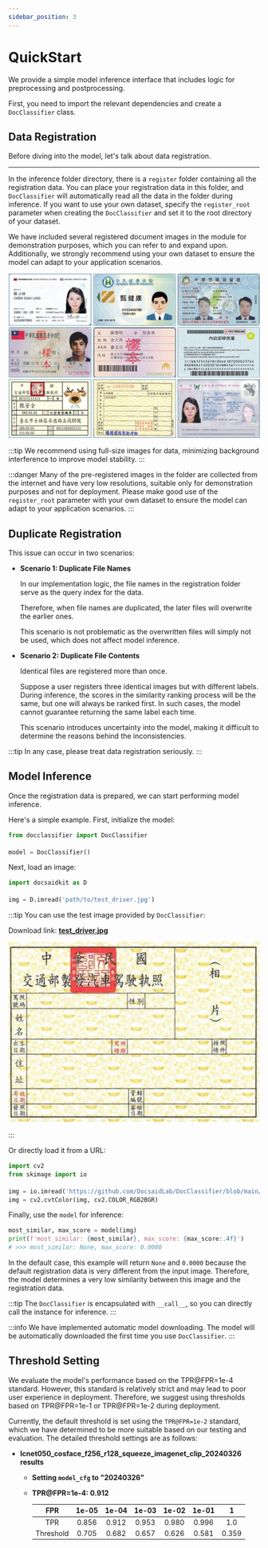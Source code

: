 ```yaml
---
sidebar_position: 3
---
```


# QuickStart

We provide a simple model inference interface that includes logic for preprocessing and postprocessing.

First, you need to import the relevant dependencies and create a `DocClassifier` class.

## Data Registration

Before diving into the model, let's talk about data registration.

---

In the inference folder directory, there is a `register` folder containing all the registration data. You can place your registration data in this folder, and `DocClassifier` will automatically read all the data in the folder during inference. If you want to use your own dataset, specify the `register_root` parameter when creating the `DocClassifier` and set it to the root directory of your dataset.

We have included several registered document images in the module for demonstration purposes, which you can refer to and expand upon. Additionally, we strongly recommend using your own dataset to ensure the model can adapt to your application scenarios.

![register](./resources/register_demo.jpg)

:::tip
We recommend using full-size images for data, minimizing background interference to improve model stability.
:::

:::danger
Many of the pre-registered images in the folder are collected from the internet and have very low resolutions, suitable only for demonstration purposes and not for deployment. Please make good use of the `register_root` parameter with your own dataset to ensure the model can adapt to your application scenarios.
:::

## Duplicate Registration

This issue can occur in two scenarios:

- **Scenario 1: Duplicate File Names**

    In our implementation logic, the file names in the registration folder serve as the query index for the data.

    Therefore, when file names are duplicated, the later files will overwrite the earlier ones.

    This scenario is not problematic as the overwritten files will simply not be used, which does not affect model inference.

- **Scenario 2: Duplicate File Contents**

    Identical files are registered more than once.

    Suppose a user registers three identical images but with different labels. During inference, the scores in the similarity ranking process will be the same, but one will always be ranked first. In such cases, the model cannot guarantee returning the same label each time.

    This scenario introduces uncertainty into the model, making it difficult to determine the reasons behind the inconsistencies.

:::tip
In any case, please treat data registration seriously.
:::

## Model Inference

Once the registration data is prepared, we can start performing model inference.

Here's a simple example. First, initialize the model:

```python
from docclassifier import DocClassifier

model = DocClassifier()
```

Next, load an image:

```python
import docsaidkit as D

img = D.imread('path/to/test_driver.jpg')
```

:::tip
You can use the test image provided by `DocClassifier`:

Download link: [**test_driver.jpg**](https://github.com/DocsaidLab/DocClassifier/blob/main/docs/test_driver.jpg)

![test_card](./resources/test_driver.jpg)

:::

Or directly load it from a URL:

```python
import cv2
from skimage import io

img = io.imread('https://github.com/DocsaidLab/DocClassifier/blob/main/docs/test_driver.jpg?raw=true')
img = cv2.cvtColor(img, cv2.COLOR_RGB2BGR)
```

Finally, use the `model` for inference:

```python
most_similar, max_score = model(img)
print(f'most_similar: {most_similar}, max_score: {max_score:.4f}')
# >>> most_similar: None, max_score: 0.0000
```

In the default case, this example will return `None` and `0.0000` because the default registration data is very different from the input image. Therefore, the model determines a very low similarity between this image and the registration data.

:::tip
The `DocClassifier` is encapsulated with `__call__`, so you can directly call the instance for inference.
:::

:::info
We have implemented automatic model downloading. The model will be automatically downloaded the first time you use `DocClassifier`.
:::

## Threshold Setting

We evaluate the model's performance based on the TPR@FPR=1e-4 standard. However, this standard is relatively strict and may lead to poor user experience in deployment. Therefore, we suggest using thresholds based on TPR@FPR=1e-1 or TPR@FPR=1e-2 during deployment.

Currently, the default threshold is set using the `TPR@FPR=1e-2` standard, which we have determined to be more suitable based on our testing and evaluation. The detailed threshold settings are as follows:

- **lcnet050_cosface_f256_r128_squeeze_imagenet_clip_20240326 results**

    - **Setting `model_cfg` to "20240326"**
    - **TPR@FPR=1e-4: 0.912**

        |    FPR    |  1e-05  |  1e-04  |  1e-03  |  1e-02  |  1e-01  |   1     |
        | :-------: | :-----: | :-----: | :-----: | :-----: | :-----: | :-----: |
        |    TPR    |  0.856  |  0.912  |  0.953  |  0.980  |  0.996  |   1.0   |
        | Threshold |  0.705  |  0.682  |  0.657  |  0.626  |  0.581  |  0.359  |
